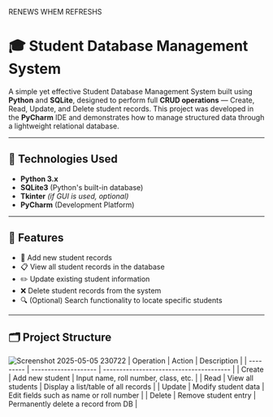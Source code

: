 RENEWS WHEM REFRESHS
# 🎓 Student Database Management System

A simple yet effective Student Database Management System built using **Python** and **SQLite**, designed to perform full **CRUD operations** — Create, Read, Update, and Delete student records. This project was developed in the **PyCharm** IDE and demonstrates how to manage structured data through a lightweight relational database.

---

## 🧰 Technologies Used

- **Python 3.x**
- **SQLite3** (Python's built-in database)
- **Tkinter** *(if GUI is used, optional)*
- **PyCharm** (Development Platform)

---

## 📌 Features

- 📝 Add new student records  
- 📋 View all student records in the database  
- ✏️ Update existing student information  
- ❌ Delete student records from the system  
- 🔍 (Optional) Search functionality to locate specific students

---

## 🗂 Project Structure

![Screenshot 2025-05-05 230722](https://github.com/user-attachments/assets/1a18bc3e-6291-43fc-8e57-02eb09f9ba5b)
| Operation | Action               | Description                             |
| --------- | -------------------- | --------------------------------------- |
| Create    | Add new student      | Input name, roll number, class, etc.    |
| Read      | View all students    | Display a list/table of all records     |
| Update    | Modify student data  | Edit fields such as name or roll number |
| Delete    | Remove student entry | Permanently delete a record from DB     |


